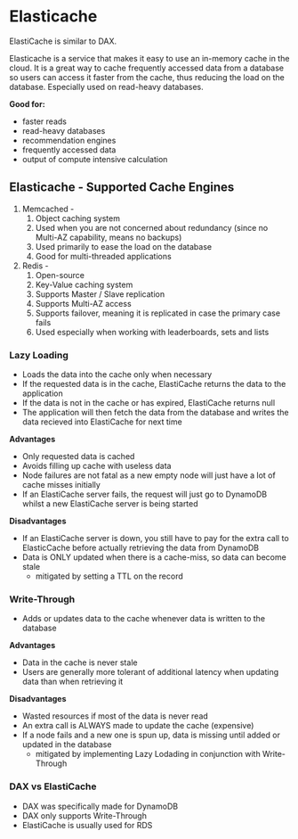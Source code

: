 # Elasticache

ElastiCache is similar to DAX.

Elasticache is a service that makes it easy to use an in-memory cache in the cloud.
It is a great way to cache frequently accessed data from a database so users can access it faster from the cache,
thus reducing the load on the database. Especially used on read-heavy databases.

**Good for:**

- faster reads
- read-heavy databases
- recommendation engines
- frequently accessed data
- output of compute intensive calculation

## Elasticache - Supported Cache Engines

1. Memcached -
   1. Object caching system
   2. Used when you are not concerned about redundancy (since no Multi-AZ capability, means no backups)
   3. Used primarily to ease the load on the database
   4. Good for multi-threaded applications
2. Redis -
   1. Open-source
   2. Key-Value caching system
   3. Supports Master / Slave replication
   4. Supports Multi-AZ access
   5. Supports failover, meaning it is replicated in case the primary case fails
   6. Used especially when working with leaderboards, sets and lists

### Lazy Loading

- Loads the data into the cache only when necessary
- If the requested data is in the cache, ElastiCache returns the data to the application
- If the data is not in the cache or has expired, ElastiCache returns null
- The application will then fetch the data from the database and writes the data recieved into ElastiCache for next time

**Advantages**

- Only requested data is cached
- Avoids filling up cache with useless data
- Node failures are not fatal as a new empty node will just have a lot of cache misses initially
- If an ElastiCache server fails, the request will just go to DynamoDB whilst a new ElastiCache server is being started

**Disadvantages**

- If an ElastiCache server is down, you still have to pay for the extra call to ElasticCache before actually retrieving the data from DynamoDB
- Data is ONLY updated when there is a cache-miss, so data can become stale
  - mitigated by setting a TTL on the record

### Write-Through

- Adds or updates data to the cache whenever data is written to the database

**Advantages**

- Data in the cache is never stale
- Users are generally more tolerant of additional latency when updating data than when retrieving it

**Disadvantages**

- Wasted resources if most of the data is never read
- An extra call is ALWAYS made to update the cache (expensive)
- If a node fails and a new one is spun up, data is missing until added or updated in the database
  - mitigated by implementing Lazy Lodading in conjunction with Write-Through

### DAX vs ElastiCache

- DAX was specifically made for DynamoDB
- DAX only supports Write-Through
- ElastiCache is usually used for RDS
